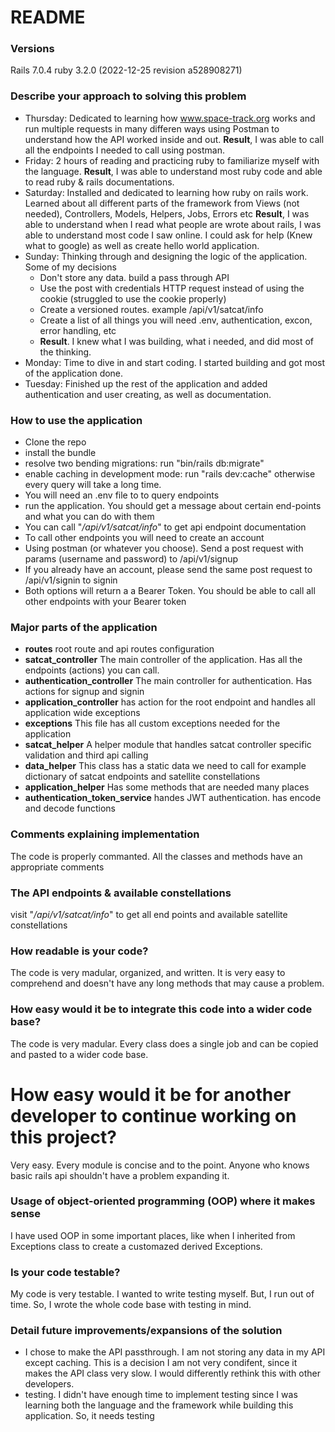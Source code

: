 # README

### Versions

Rails 7.0.4
ruby 3.2.0 (2022-12-25 revision a528908271)

### Describe your approach to solving this problem 

- Thursday: Dedicated to learning how www.space-track.org works and run multiple requests in many differen ways using Postman to understand how the API worked inside and out. **Result**, I was able to call all the endpoints I needed to call using postman.
- Friday: 2 hours of reading and practicing ruby to familiarize myself with the language. **Result**, I was able to understand most ruby code and able to read ruby & rails documentations.
- Saturday: Installed and dedicated to learning how ruby on rails work. Learned about all different parts of the framework from Views (not needed), Controllers, Models, Helpers, Jobs, Errors etc **Result**, I was able to understand when I read what people are wrote about rails, I was able to understand most code I saw online. I could ask for help (Knew what to google) as well as create hello world application.
- Sunday: Thinking through and designing the logic of the application. Some of my decisions
  - Don't store any data. build a pass through API
  - Use the post with credentials HTTP request instead of using the cookie (struggled to use the cookie properly)
  - Create a versioned routes. example /api/v1/satcat/info
  - Create a list of all things you will need .env, authentication, excon, error handling, etc
  - **Result**. I knew what I was building, what i needed, and did most of the thinking.
- Monday: Time to dive in and start coding. I started building and got most of the application done.
- Tuesday: Finished up the rest of the application and added authentication and user creating, as well as documentation.

### How to use the application

- Clone the repo
- install the bundle
- resolve two bending migrations: run "bin/rails db:migrate"
- enable caching in development mode: run "rails dev:cache" otherwise every query will take a long time.
- You will need an .env file to to query endpoints
- run the application. You should get a message about certain end-points and what you can do with them
- You can call "_/api/v1/satcat/info_" to get api endpoint documentation
- To call other endpoints you will need to create an account
- Using postman (or whatever you choose). Send a post request with params (username and password) to /api/v1/signup
- If you already have an account, please send the same post request to /api/v1/signin to signin
- Both options will return a a Bearer Token. You should be able to call all other endpoints with your Bearer token

### Major parts of the application

- **routes** root route and api routes configuration
- **satcat_controller** The main controller of the application. Has all the endpoints (actions) you can call.
- **authentication_controller** The main controller for authentication. Has actions for signup and signin
- **application_controller** has action for the root endpoint and handles all application wide exceptions
- **exceptions** This file has all custom exceptions needed for the application
- **satcat_helper** A helper module that handles satcat controller specific validation and third api calling
- **data_helper** This class has a static data we need to call for example dictionary of satcat endpoints and satellite constellations
- **application_helper** Has some methods that are needed many places
- **authentication_token_service** handes JWT authentication. has encode and decode functions

### Comments explaining implementation

The code is properly commanted. All the classes and methods have an appropriate comments

### The API endpoints & available constellations

visit "_/api/v1/satcat/info_" to get all end points and available satellite constellations

### How readable is your code?

The code is very madular, organized, and written. It is very easy to comprehend and doesn't have any long methods that may cause a problem.

### How easy would it be to integrate this code into a wider code base?

The code is very madular. Every class does a single job and can be copied and pasted to a wider code base.

# How easy would it be for another developer to continue working on this project?

Very easy. Every module is concise and to the point. Anyone who knows basic rails api shouldn't have a problem expanding it.

### Usage of object-oriented programming (OOP) where it makes sense

I have used OOP in some important places, like when I inherited from Exceptions class to create a customazed derived Exceptions.

### Is your code testable?

My code is very testable. I wanted to write testing myself. But, I run out of time. So, I wrote the whole code base with testing in mind.

### Detail future improvements/expansions of the solution

- I chose to make the API passthrough. I am not storing any data in my API except caching. This is a decision I am not very condifent, since it makes the API class very slow. I would differently rethink this with other developers.
- testing. I didn't have enough time to implement testing since I was learning both the language and the framework while building this application. So, it needs testing
